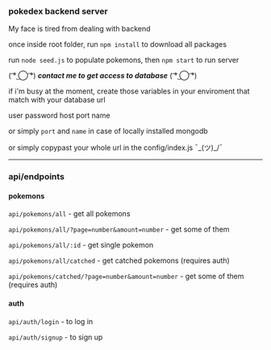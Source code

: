 ### pokedex backend server ###

My face is tired from dealing with backend

once inside root folder, run `npm install` to download all packages

run `node seed.js` to populate pokemons, then `npm start` to run server

( ͡° ͜◯ ͡°) ***contact me to get access to database*** ( ͡° ͜◯ ͡°)

if i'm busy at the moment, create those variables in your enviroment that match with your database url

user
password
host
port
name

or simply `port` and `name` in case of locally installed mongodb

or simply copypast your whole url in the config/index.js ¯\_(ツ)_/¯

- - - - 

### api/endpoints ###

#### pokemons ####

`api/pokemons/all` - get all pokemons  

`api/pokemons/all/?page=number&amount=number` - get some of them  

`api/pokemons/all/:id` - get single pokemon  

`api/pokemons/all/catched` - get catched pokemons (requires auth)  

`api/pokemons/catched/?page=number&amount=number` - get some of them (requires auth)


#### auth ####

`api/auth/login` - to log in  

`api/auth/signup` - to sign up  







